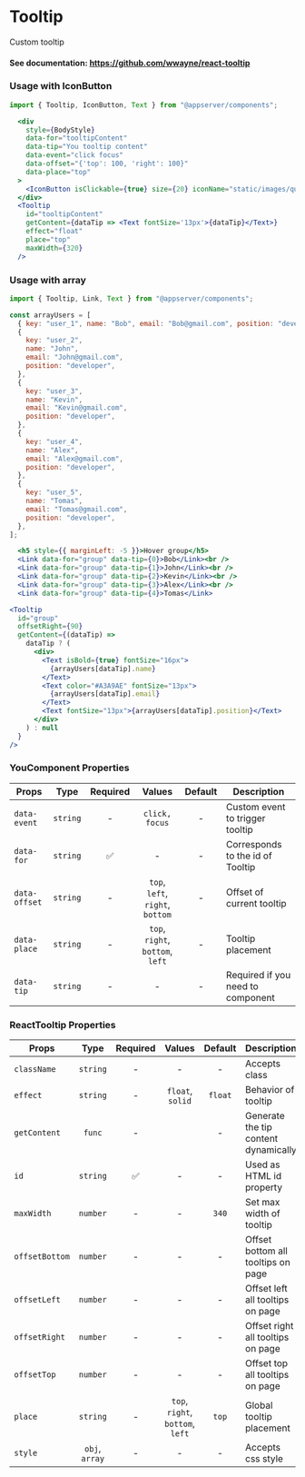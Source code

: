 # Tooltip

Custom tooltip

#### See documentation: https://github.com/wwayne/react-tooltip

### Usage with IconButton

```js
import { Tooltip, IconButton, Text } from "@appserver/components";
```

```jsx
  <div
    style={BodyStyle}
    data-for="tooltipContent"
    data-tip="You tooltip content"
    data-event="click focus"
    data-offset="{'top': 100, 'right': 100}"
    data-place="top"
  >
    <IconButton isClickable={true} size={20} iconName="static/images/question.react.svg" />
  </div>
  <Tooltip
    id="tooltipContent"
    getContent={dataTip => <Text fontSize='13px'>{dataTip}</Text>}
    effect="float"
    place="top"
    maxWidth={320}
  />
```

### Usage with array

```js
import { Tooltip, Link, Text } from "@appserver/components";
```

```js
const arrayUsers = [
  { key: "user_1", name: "Bob", email: "Bob@gmail.com", position: "developer" },
  {
    key: "user_2",
    name: "John",
    email: "John@gmail.com",
    position: "developer",
  },
  {
    key: "user_3",
    name: "Kevin",
    email: "Kevin@gmail.com",
    position: "developer",
  },
  {
    key: "user_4",
    name: "Alex",
    email: "Alex@gmail.com",
    position: "developer",
  },
  {
    key: "user_5",
    name: "Tomas",
    email: "Tomas@gmail.com",
    position: "developer",
  },
];
```

```jsx
  <h5 style={{ marginLeft: -5 }}>Hover group</h5>
  <Link data-for="group" data-tip={0}>Bob</Link><br />
  <Link data-for="group" data-tip={1}>John</Link><br />
  <Link data-for="group" data-tip={2}>Kevin</Link><br />
  <Link data-for="group" data-tip={3}>Alex</Link><br />
  <Link data-for="group" data-tip={4}>Tomas</Link>
```

```jsx
<Tooltip
  id="group"
  offsetRight={90}
  getContent={(dataTip) =>
    dataTip ? (
      <div>
        <Text isBold={true} fontSize="16px">
          {arrayUsers[dataTip].name}
        </Text>
        <Text color="#A3A9AE" fontSize="13px">
          {arrayUsers[dataTip].email}
        </Text>
        <Text fontSize="13px">{arrayUsers[dataTip].position}</Text>
      </div>
    ) : null
  }
/>
```

### YouComponent Properties

| Props         |   Type   | Required |              Values              | Default | Description                       |
| ------------- | :------: | :------: | :------------------------------: | :-----: | --------------------------------- |
| `data-event`  | `string` |    -     |          `click, focus`          |    -    | Custom event to trigger tooltip   |
| `data-for`    | `string` |    ✅    |                -                 |    -    | Corresponds to the id of Tooltip  |
| `data-offset` | `string` |    -     | `top`, `left`, `right`, `bottom` |    -    | Offset of current tooltip         |
| `data-place`  | `string` |    -     | `top`, `right`, `bottom`, `left` |    -    | Tooltip placement                 |
| `data-tip`    | `string` |    -     |                -                 |    -    | Required if you need to component |

### ReactTooltip Properties

| Props          |      Type      | Required |              Values              | Default | Description                          |
| -------------- | :------------: | :------: | :------------------------------: | :-----: | ------------------------------------ |
| `className`    |    `string`    |    -     |                -                 |    -    | Accepts class                        |
| `effect`       |    `string`    |    -     |         `float`, `solid`         | `float` | Behavior of tooltip                  |
| `getContent`   |     `func`     |    -     |                                  |    -    | Generate the tip content dynamically |
| `id`           |    `string`    |    ✅    |                -                 |    -    | Used as HTML id property             |
| `maxWidth`     |    `number`    |    -     |                -                 |  `340`  | Set max width of tooltip             |
| `offsetBottom` |    `number`    |    -     |                -                 |    -    | Offset bottom all tooltips on page   |
| `offsetLeft`   |    `number`    |    -     |                -                 |    -    | Offset left all tooltips on page     |
| `offsetRight`  |    `number`    |    -     |                -                 |    -    | Offset right all tooltips on page    |
| `offsetTop`    |    `number`    |    -     |                -                 |    -    | Offset top all tooltips on page      |
| `place`        |    `string`    |    -     | `top`, `right`, `bottom`, `left` |  `top`  | Global tooltip placement             |
| `style`        | `obj`, `array` |    -     |                -                 |    -    | Accepts css style                    |
